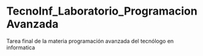# TecnoInf_Laboratorio_ProgramacionAvanzada
Tarea final de la materia programación avanzada del tecnólogo en informatica
